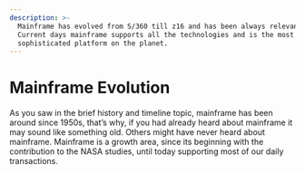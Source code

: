 ```yaml
---
description: >-
  Mainframe has evolved from S/360 till z16 and has been always relevant.
  Current days mainframe supports all the technologies and is the most
  sophisticated platform on the planet.
---
```


# Mainframe Evolution

As you saw in the brief history and timeline topic, mainframe has been around since 1950s, that’s why, if you had already heard about mainframe it may sound like something old. Others might have never heard about mainframe. Mainframe is a growth area, since its beginning with the contribution to the NASA studies, until today supporting most of our daily transactions.
